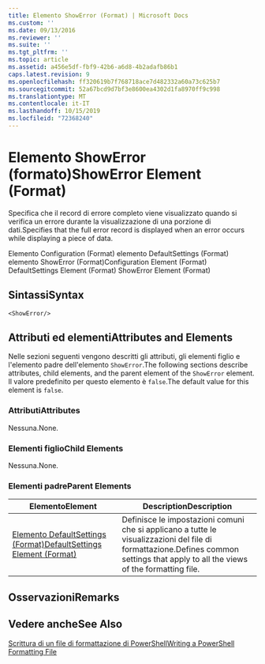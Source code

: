 ```yaml
---
title: Elemento ShowError (Format) | Microsoft Docs
ms.custom: ''
ms.date: 09/13/2016
ms.reviewer: ''
ms.suite: ''
ms.tgt_pltfrm: ''
ms.topic: article
ms.assetid: a456e5df-fbf9-42b6-a6d8-4b2adafb86b1
caps.latest.revision: 9
ms.openlocfilehash: ff320619b7f768718ace7d482332a60a73c625b7
ms.sourcegitcommit: 52a67bcd9d7bf3e8600ea4302d1fa8970ff9c998
ms.translationtype: MT
ms.contentlocale: it-IT
ms.lasthandoff: 10/15/2019
ms.locfileid: "72368240"
---
```

# <a name="showerror-element-format"></a><span data-ttu-id="c06ae-102">Elemento ShowError (formato)</span><span class="sxs-lookup"><span data-stu-id="c06ae-102">ShowError Element (Format)</span></span>

<span data-ttu-id="c06ae-103">Specifica che il record di errore completo viene visualizzato quando si verifica un errore durante la visualizzazione di una porzione di dati.</span><span class="sxs-lookup"><span data-stu-id="c06ae-103">Specifies that the full error record is displayed when an error occurs while displaying a piece of data.</span></span>

<span data-ttu-id="c06ae-104">Elemento Configuration (Format) elemento DefaultSettings (Format) elemento ShowError (Format)</span><span class="sxs-lookup"><span data-stu-id="c06ae-104">Configuration Element (Format) DefaultSettings Element (Format) ShowError Element (Format)</span></span>

## <a name="syntax"></a><span data-ttu-id="c06ae-105">Sintassi</span><span class="sxs-lookup"><span data-stu-id="c06ae-105">Syntax</span></span>

```scr
<ShowError/>
```

## <a name="attributes-and-elements"></a><span data-ttu-id="c06ae-106">Attributi ed elementi</span><span class="sxs-lookup"><span data-stu-id="c06ae-106">Attributes and Elements</span></span>

<span data-ttu-id="c06ae-107">Nelle sezioni seguenti vengono descritti gli attributi, gli elementi figlio e l'elemento padre dell'elemento `ShowError`.</span><span class="sxs-lookup"><span data-stu-id="c06ae-107">The following sections describe attributes, child elements, and the parent element of the `ShowError` element.</span></span> <span data-ttu-id="c06ae-108">Il valore predefinito per questo elemento è `false`.</span><span class="sxs-lookup"><span data-stu-id="c06ae-108">The default value for this element is `false`.</span></span>

### <a name="attributes"></a><span data-ttu-id="c06ae-109">Attributi</span><span class="sxs-lookup"><span data-stu-id="c06ae-109">Attributes</span></span>

<span data-ttu-id="c06ae-110">Nessuna.</span><span class="sxs-lookup"><span data-stu-id="c06ae-110">None.</span></span>

### <a name="child-elements"></a><span data-ttu-id="c06ae-111">Elementi figlio</span><span class="sxs-lookup"><span data-stu-id="c06ae-111">Child Elements</span></span>

<span data-ttu-id="c06ae-112">Nessuna.</span><span class="sxs-lookup"><span data-stu-id="c06ae-112">None.</span></span>

### <a name="parent-elements"></a><span data-ttu-id="c06ae-113">Elementi padre</span><span class="sxs-lookup"><span data-stu-id="c06ae-113">Parent Elements</span></span>

|<span data-ttu-id="c06ae-114">Elemento</span><span class="sxs-lookup"><span data-stu-id="c06ae-114">Element</span></span>|<span data-ttu-id="c06ae-115">Description</span><span class="sxs-lookup"><span data-stu-id="c06ae-115">Description</span></span>|
|-------------|-----------------|
|[<span data-ttu-id="c06ae-116">Elemento DefaultSettings (Format)</span><span class="sxs-lookup"><span data-stu-id="c06ae-116">DefaultSettings Element (Format)</span></span>](./defaultsettings-element-format.md)|<span data-ttu-id="c06ae-117">Definisce le impostazioni comuni che si applicano a tutte le visualizzazioni del file di formattazione.</span><span class="sxs-lookup"><span data-stu-id="c06ae-117">Defines common settings that apply to all the views of the formatting file.</span></span>|

## <a name="remarks"></a><span data-ttu-id="c06ae-118">Osservazioni</span><span class="sxs-lookup"><span data-stu-id="c06ae-118">Remarks</span></span>

## <a name="see-also"></a><span data-ttu-id="c06ae-119">Vedere anche</span><span class="sxs-lookup"><span data-stu-id="c06ae-119">See Also</span></span>

[<span data-ttu-id="c06ae-120">Scrittura di un file di formattazione di PowerShell</span><span class="sxs-lookup"><span data-stu-id="c06ae-120">Writing a PowerShell Formatting File</span></span>](./writing-a-powershell-formatting-file.md)
